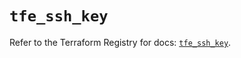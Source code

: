 # `tfe_ssh_key`

Refer to the Terraform Registry for docs: [`tfe_ssh_key`](https://registry.terraform.io/providers/hashicorp/tfe/0.67.1/docs/resources/ssh_key).
